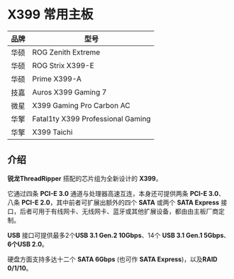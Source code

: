 # X399 常用主板

| 品牌| 型号|
| --- | ---|
|华硕| ROG Zenith Extreme  |
|华硕| ROG Strix X399-E  |
|华硕| Prime X399-A  |
|技嘉| Auros X399 Gaming 7  |
|微星| X399 Gaming Pro Carbon AC  |
|华擎| Fatal1ty X399 Professional Gaming  |
|华擎| X399 Taichi  |

## 介绍

**锐龙ThreadRipper** 搭配的芯片组为全新设计的 **X399**。

它通过四条 **PCI-E 3.0** 通道与处理器高速互连，本身还可提供两条 **PCI-E 3.0**、八条 **PCI-E 2.0**，其中前者可扩展出额外的四个 **SATA** 或两个 **SATA Express** 接口，后者可用于有线网卡、无线网卡、蓝牙或其他扩展设备，都由由主板厂商定制。

**USB** 接口可提供最多2个**USB 3.1 Gen.2 10Gbps**、14个 **USB 3.1 Gen.1 5Gbps**、**6个USB 2.0**。

硬盘方面支持多达十二个 **SATA 6Gbps** (也可作 **SATA Express**)，以及**RAID 0/1/10**。
